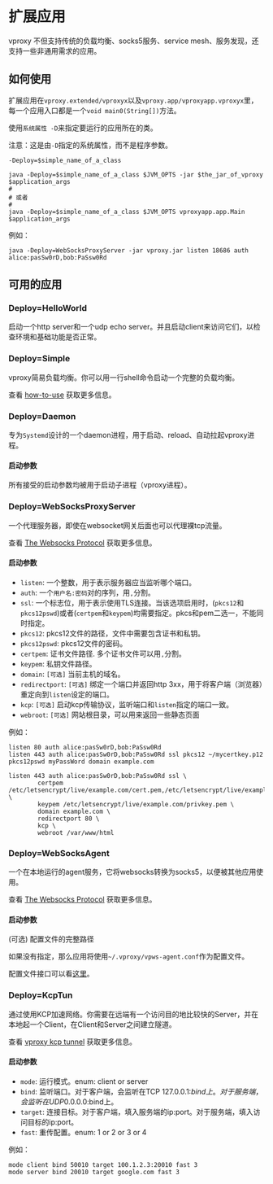 # 扩展应用

vproxy 不但支持传统的负载均衡、socks5服务、service mesh、服务发现，还支持一些非通用需求的应用。

## 如何使用

扩展应用在`vproxy.extended/vproxyx`以及`vproxy.app/vproxyapp.vproxyx`里，每一个应用入口都是一个`void main0(String[])`方法。

使用`系统属性 -D`来指定要运行的应用所在的类。

注意：这是由`-D`指定的系统属性，而不是程序参数。

```
-Deploy=$simple_name_of_a_class
```

```shell
java -Deploy=$simple_name_of_a_class $JVM_OPTS -jar $the_jar_of_vproxy $application_args
#
# 或者
#
java -Deploy=$simple_name_of_a_class $JVM_OPTS vproxyapp.app.Main $application_args
```

例如：

```
java -Deploy=WebSocksProxyServer -jar vproxy.jar listen 18686 auth alice:pasSw0rD,bob:PaSsw0Rd
```

## 可用的应用

### Deploy=HelloWorld

启动一个http server和一个udp echo server。并且启动client来访问它们，以检查环境和基础功能是否正常。

### Deploy=Simple

vproxy简易负载均衡。你可以用一行shell命令启动一个完整的负载均衡。

查看 [how-to-use](https://github.com/wkgcass/vproxy/blob/master/doc/how-to-use.md) 获取更多信息。

### Deploy=Daemon

专为`Systemd`设计的一个daemon进程，用于启动、reload、自动拉起vproxy进程。

#### 启动参数

所有接受的启动参数均被用于启动子进程（vproxy进程）。

### Deploy=WebSocksProxyServer

一个代理服务器，即使在websocket网关后面也可以代理裸tcp流量。

查看 [The Websocks Protocol](https://github.com/wkgcass/vproxy/blob/master/doc/websocks.md) 获取更多信息。

#### 启动参数

* `listen`: 一个整数，用于表示服务器应当监听哪个端口。
* `auth`: 一个`用户名:密码`对的序列，用`,`分割。
* `ssl`: 一个标志位，用于表示使用TLS连接。当该选项启用时，(`pkcs12`和`pkcs12pswd`)或者(`certpem`和`keypem`)均需要指定。pkcs和pem二选一，不能同时指定。
* `pkcs12`: pkcs12文件的路径，文件中需要包含证书和私钥。
* `pkcs12pswd`: pkcs12文件的密码。
* `certpem`: 证书文件路径. 多个证书文件可以用`,`分割。
* `keypem`: 私钥文件路径。
* `domain`: `[可选]` 当前主机的域名。
* `redirectport`: `[可选]` 绑定一个端口并返回http 3xx，用于将客户端（浏览器）重定向到`listen`设定的端口。
* `kcp`: `[可选]` 启动kcp传输协议，监听端口和`listen`指定的端口一致。
* `webroot`: `[可选]` 网站根目录，可以用来返回一些静态页面

例如：

```
listen 80 auth alice:pasSw0rD,bob:PaSsw0Rd
listen 443 auth alice:pasSw0rD,bob:PaSsw0Rd ssl pkcs12 ~/mycertkey.p12 pkcs12pswd myPassWord domain example.com

listen 443 auth alice:pasSw0rD,bob:PaSsw0Rd ssl \
        certpem /etc/letsencrypt/live/example.com/cert.pem,/etc/letsencrypt/live/example.com/chain.pem \
        keypem /etc/letsencrypt/live/example.com/privkey.pem \
        domain example.com \
        redirectport 80 \
        kcp \
        webroot /var/www/html
```

### Deploy=WebSocksAgent

一个在本地运行的agent服务，它将websocks转换为socks5，以便被其他应用使用。

查看 [The Websocks Protocol](https://github.com/wkgcass/vproxy/blob/master/doc/websocks.md) 获取更多信息。

#### 启动参数

(可选) 配置文件的完整路径

如果没有指定，那么应用将使用`~/.vproxy/vpws-agent.conf`作为配置文件。

配置文件接口可以看[这里](https://github.com/wkgcass/vproxy/blob/master/doc/websocks-agent-example.conf)。

### Deploy=KcpTun

通过使用KCP加速网络。你需要在远端有一个访问目的地比较快的Server，并在本地起一个Client，在Client和Server之间建立隧道。

查看 [vproxy kcp tunnel](https://github.com/wkgcass/vproxy/blob/master/doc/vproxy-kcp-tunnel.md) 获取更多信息。

#### 启动参数

* `mode`: 运行模式。enum: client or server
* `bind`: 监听端口。对于客户端，会监听在TCP 127.0.0.1:$bind上。对于服务端，会监听在UDP 0.0.0.0:$bind上。
* `target`: 连接目标。对于客户端，填入服务端的ip:port。对于服务端，填入访问目标的ip:port。
* `fast`: 重传配置。enum: 1 or 2 or 3 or 4

例如：

```
mode client bind 50010 target 100.1.2.3:20010 fast 3
mode server bind 20010 target google.com fast 3
```
